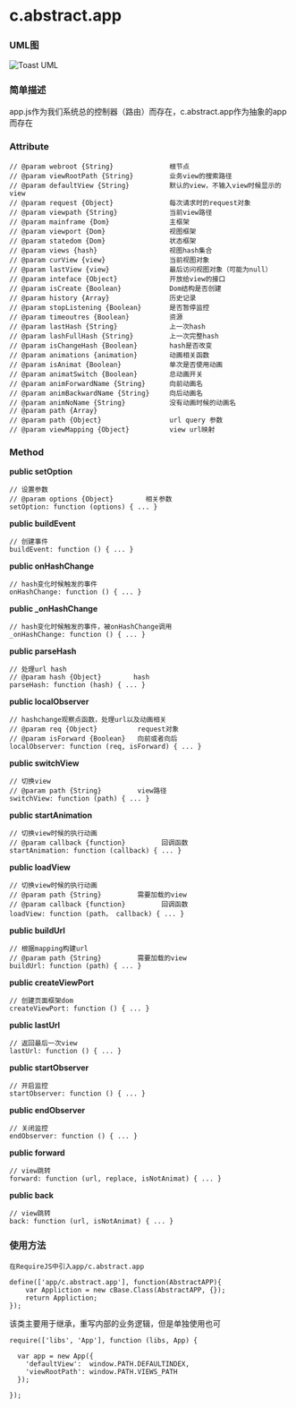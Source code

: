 # c.abstract.app

### UML图
![Toast UML](../raw/H5V2.2S6/doc/img/app.png)


### 简单描述
app.js作为我们系统总的控制器（路由）而存在，c.abstract.app作为抽象的app而存在

### Attribute

    // @param webroot {String}              根节点
    // @param viewRootPath {String}         业务view的搜索路径
    // @param defaultView {String}          默认的view，不输入view时候显示的view
    // @param request {Object}              每次请求时的request对象
    // @param viewpath {String}             当前view路径
    // @param mainframe {Dom}               主框架
    // @param viewport {Dom}                视图框架
    // @param statedom {Dom}                状态框架
    // @param views {hash}                  视图hash集合
    // @param curView {view}                当前视图对象
    // @param lastView {view}               最后访问视图对象（可能为null）
    // @param inteface {Object}             开放给view的接口
    // @param isCreate {Boolean}            Dom结构是否创建
    // @param history {Array}               历史记录
    // @param stopListening {Boolean}       是否暂停监控
    // @param timeoutres {Boolean}          资源
    // @param lastHash {String}             上一次hash
    // @param lashFullHash {String}         上一次完整hash
    // @param isChangeHash {Boolean}        hash是否改变
    // @param animations {animation}        动画相关函数
    // @param isAnimat {Boolean}            单次是否使用动画
    // @param animatSwitch {Boolean}        总动画开关
    // @param animForwardName {String}      向前动画名
    // @param animBackwardName {String}     向后动画名
    // @param animNoName {String}           没有动画时候的动画名
    // @param path {Array}
    // @param path {Object}                 url query 参数
    // @param viewMapping {Object}          view url映射


### Method

**public setOption**

    // 设置参数
    // @param options {Object}        相关参数
    setOption: function (options) { ... }

**public buildEvent**

    // 创建事件
    buildEvent: function () { ... }

**public onHashChange**

    // hash变化时候触发的事件
    onHashChange: function () { ... }

**public _onHashChange**

    // hash变化时候触发的事件，被onHashChange调用
    _onHashChange: function () { ... }

**public parseHash**

    // 处理url hash
    // @param hash {Object}        hash
    parseHash: function (hash) { ... }

**public localObserver**

    // hashchange观察点函数，处理url以及动画相关
    // @param req {Object}          request对象
    // @param isForward {Boolean}   向前或者向后
    localObserver: function (req, isForward) { ... }

**public switchView**

    // 切换view
    // @param path {String}         view路径
    switchView: function (path) { ... }

**public startAnimation**

    // 切换view时候的执行动画
    // @param callback {function}         回调函数
    startAnimation: function (callback) { ... }

**public loadView**

    // 切换view时候的执行动画
    // @param path {String}         需要加载的view
    // @param callback {function}         回调函数
    loadView: function (path， callback) { ... }

**public buildUrl**

    // 根据mapping构建url
    // @param path {String}         需要加载的view
    buildUrl: function (path) { ... }

**public createViewPort**

    // 创建页面框架dom
    createViewPort: function () { ... }

**public lastUrl**

    // 返回最后一次view
    lastUrl: function () { ... }

**public startObserver**

    // 开启监控
    startObserver: function () { ... }

**public endObserver**

    // 关闭监控
    endObserver: function () { ... }

**public forward**

    // view跳转
    forward: function (url, replace, isNotAnimat) { ... }

**public back**

    // view跳转
    back: function (url, isNotAnimat) { ... }



### 使用方法

    在RequireJS中引入app/c.abstract.app

    define(['app/c.abstract.app'], function(AbstractAPP){
        var Appliction = new cBase.Class(AbstractAPP, {});
        return Appliction;
    });

该类主要用于继承，重写内部的业务逻辑，但是单独使用也可

    require(['libs', 'App'], function (libs, App) {

      var app = new App({
        'defaultView':  window.PATH.DEFAULTINDEX,
        'viewRootPath': window.PATH.VIEWS_PATH
      });

    });


